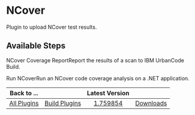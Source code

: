 
NCover
======

Plugin to upload NCover test results.


Available Steps
---------------

NCover Coverage ReportReport the results of a scan to IBM UrbanCode Build.

Run NCoverRun an NCover code coverage analysis on a .NET application.



|Back to ...||Latest Version||
| :---: | :---: | :---: | :---: |
|[All Plugins](../../index.md)|[Build Plugins](../README.md)|[1.759854](https://raw.githubusercontent.com/UrbanCode/IBM-UCB-PLUGINS/main/files/NCover/NCover-1.759854.zip)|[Downloads](downloads.md)|
